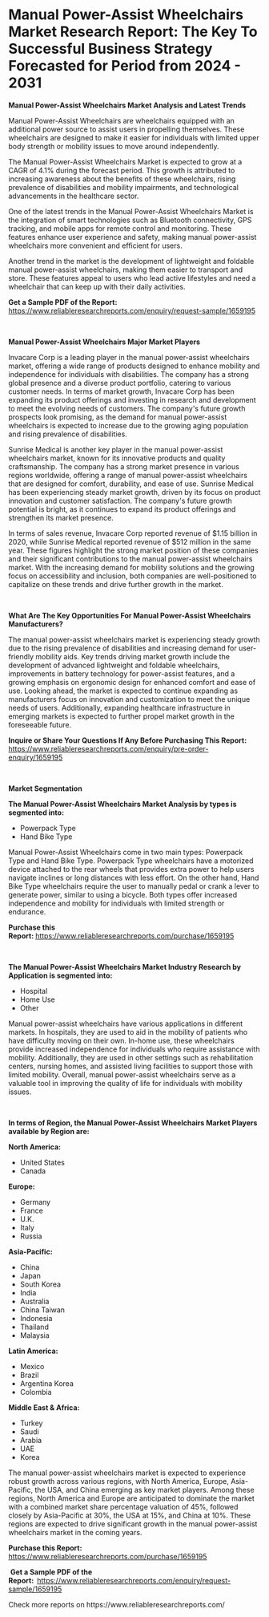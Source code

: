 <p><h1>Manual Power-Assist Wheelchairs Market Research Report: The Key To Successful Business Strategy Forecasted for Period from 2024 - 2031</h1></p><p><strong>Manual Power-Assist Wheelchairs Market Analysis and Latest Trends</strong></p>
<p><p>Manual Power-Assist Wheelchairs are wheelchairs equipped with an additional power source to assist users in propelling themselves. These wheelchairs are designed to make it easier for individuals with limited upper body strength or mobility issues to move around independently.</p><p>The Manual Power-Assist Wheelchairs Market is expected to grow at a CAGR of 4.1% during the forecast period. This growth is attributed to increasing awareness about the benefits of these wheelchairs, rising prevalence of disabilities and mobility impairments, and technological advancements in the healthcare sector.</p><p>One of the latest trends in the Manual Power-Assist Wheelchairs Market is the integration of smart technologies such as Bluetooth connectivity, GPS tracking, and mobile apps for remote control and monitoring. These features enhance user experience and safety, making manual power-assist wheelchairs more convenient and efficient for users.</p><p>Another trend in the market is the development of lightweight and foldable manual power-assist wheelchairs, making them easier to transport and store. These features appeal to users who lead active lifestyles and need a wheelchair that can keep up with their daily activities.</p></p>
<p><strong>Get a Sample PDF of the Report:&nbsp;</strong> <a href="https://www.reliableresearchreports.com/enquiry/request-sample/1659195">https://www.reliableresearchreports.com/enquiry/request-sample/1659195</a></p>
<p>&nbsp;</p>
<p><strong>Manual Power-Assist Wheelchairs Major Market Players</strong></p>
<p><p>Invacare Corp is a leading player in the manual power-assist wheelchairs market, offering a wide range of products designed to enhance mobility and independence for individuals with disabilities. The company has a strong global presence and a diverse product portfolio, catering to various customer needs. In terms of market growth, Invacare Corp has been expanding its product offerings and investing in research and development to meet the evolving needs of customers. The company's future growth prospects look promising, as the demand for manual power-assist wheelchairs is expected to increase due to the growing aging population and rising prevalence of disabilities.</p><p>Sunrise Medical is another key player in the manual power-assist wheelchairs market, known for its innovative products and quality craftsmanship. The company has a strong market presence in various regions worldwide, offering a range of manual power-assist wheelchairs that are designed for comfort, durability, and ease of use. Sunrise Medical has been experiencing steady market growth, driven by its focus on product innovation and customer satisfaction. The company's future growth potential is bright, as it continues to expand its product offerings and strengthen its market presence.</p><p>In terms of sales revenue, Invacare Corp reported revenue of $1.15 billion in 2020, while Sunrise Medical reported revenue of $512 million in the same year. These figures highlight the strong market position of these companies and their significant contributions to the manual power-assist wheelchairs market. With the increasing demand for mobility solutions and the growing focus on accessibility and inclusion, both companies are well-positioned to capitalize on these trends and drive further growth in the market.</p></p>
<p>&nbsp;</p>
<p><strong>What Are The Key Opportunities For Manual Power-Assist Wheelchairs Manufacturers?</strong></p>
<p><p>The manual power-assist wheelchairs market is experiencing steady growth due to the rising prevalence of disabilities and increasing demand for user-friendly mobility aids. Key trends driving market growth include the development of advanced lightweight and foldable wheelchairs, improvements in battery technology for power-assist features, and a growing emphasis on ergonomic design for enhanced comfort and ease of use. Looking ahead, the market is expected to continue expanding as manufacturers focus on innovation and customization to meet the unique needs of users. Additionally, expanding healthcare infrastructure in emerging markets is expected to further propel market growth in the foreseeable future.</p></p>
<p><strong>Inquire or Share Your Questions If Any Before Purchasing This Report:</strong> <a href="https://www.reliableresearchreports.com/enquiry/pre-order-enquiry/1659195">https://www.reliableresearchreports.com/enquiry/pre-order-enquiry/1659195</a></p>
<p>&nbsp;</p>
<p><strong>Market Segmentation</strong></p>
<p><strong>The Manual Power-Assist Wheelchairs Market Analysis by types is segmented into:</strong></p>
<p><ul><li>Powerpack Type</li><li>Hand Bike Type</li></ul></p>
<p><p>Manual Power-Assist Wheelchairs come in two main types: Powerpack Type and Hand Bike Type. Powerpack Type wheelchairs have a motorized device attached to the rear wheels that provides extra power to help users navigate inclines or long distances with less effort. On the other hand, Hand Bike Type wheelchairs require the user to manually pedal or crank a lever to generate power, similar to using a bicycle. Both types offer increased independence and mobility for individuals with limited strength or endurance.</p></p>
<p><strong>Purchase this Report:&nbsp;</strong><a href="https://www.reliableresearchreports.com/purchase/1659195">https://www.reliableresearchreports.com/purchase/1659195</a></p>
<p>&nbsp;</p>
<p><strong>The Manual Power-Assist Wheelchairs Market Industry Research by Application is segmented into:</strong></p>
<p><ul><li>Hospital</li><li>Home Use</li><li>Other</li></ul></p>
<p><p>Manual power-assist wheelchairs have various applications in different markets. In hospitals, they are used to aid in the mobility of patients who have difficulty moving on their own. In-home use, these wheelchairs provide increased independence for individuals who require assistance with mobility. Additionally, they are used in other settings such as rehabilitation centers, nursing homes, and assisted living facilities to support those with limited mobility. Overall, manual power-assist wheelchairs serve as a valuable tool in improving the quality of life for individuals with mobility issues.</p></p>
<p>&nbsp;</p>
<p><strong>In terms of Region, the Manual Power-Assist Wheelchairs Market Players available by Region are:</strong></p>
<p>
    <p> <strong> North America: </strong>
        <ul>
            <li>United States</li>
            <li>Canada</li>
        </ul>
        </p> 
    <p> <strong> Europe: </strong>
        <ul>
            <li>Germany</li>
            <li>France</li>
            <li>U.K.</li>
            <li>Italy</li>
            <li>Russia</li>
        </ul>
        </p> 
    <p> <strong> Asia-Pacific: </strong>
        <ul>
            <li>China</li>
            <li>Japan</li>
            <li>South Korea</li>
            <li>India</li>
            <li>Australia</li>
            <li>China Taiwan</li>
            <li>Indonesia</li>
            <li>Thailand</li>
            <li>Malaysia</li>
        </ul>
        </p> 
    <p> <strong> Latin America: </strong>
        <ul>
            <li>Mexico</li>
            <li>Brazil</li>
            <li>Argentina Korea</li>
            <li>Colombia</li>
        </ul>
        </p> 
    <p> <strong> Middle East & Africa: </strong>
        <ul>
            <li>Turkey</li>
            <li>Saudi</li>
            <li>Arabia</li>
            <li>UAE</li>
            <li>Korea</li>
        </ul>
    </p>
    </p>
<p><p>The manual power-assist wheelchairs market is expected to experience robust growth across various regions, with North America, Europe, Asia-Pacific, the USA, and China emerging as key market players. Among these regions, North America and Europe are anticipated to dominate the market with a combined market share percentage valuation of 45%, followed closely by Asia-Pacific at 30%, the USA at 15%, and China at 10%. These regions are expected to drive significant growth in the manual power-assist wheelchairs market in the coming years.</p></p>
<p><strong>Purchase this Report: </strong><a href="https://www.reliableresearchreports.com/purchase/1659195">https://www.reliableresearchreports.com/purchase/1659195</a></p>
<p>&nbsp;<strong>Get a Sample PDF of the Report:&nbsp;&nbsp;</strong><a href="https://www.reliableresearchreports.com/enquiry/request-sample/1659195">https://www.reliableresearchreports.com/enquiry/request-sample/1659195</a></p>
<p><strong></strong></p>
<p>Check more reports on https://www.reliableresearchreports.com/</p>